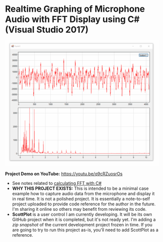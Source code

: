# Realtime Graphing of Microphone Audio with FFT Display using C# (Visual Studio 2017)

![](demo.gif)

**Project Demo on YouTube:** https://youtu.be/q9cRZuosrOs
* See notes related to [calculating FFT with C#](/notes/FFT.md)
* **WHY THIS PROJECT EXISTS:** This is intended to be a minimal case example how to capture audio data from the microphone and display it in real time. It is not a polished project. It is essentially a note-to-self project uploaded to provide code reference for the author in the future. I'm sharing it online so others may benefit from reviewing its code.
* **ScottPlot** is a user control I am currently developing. It will be its own GitHub project when it is completed, but it's not ready yet. I'm adding a _zip snapshot_ of the current development project frozen in time. If you are going to try to run this project as-is, you'll need to add ScottPlot as a reference.
